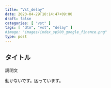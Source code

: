 ```yaml
---
title: "Vst_delay"
date: 2023-04-29T10:14:47+09:00
draft: false
categories: [ "vst" ]
tags: [ "dtm", "vst", "delay" ]
#image: "images/index_sp500_google_finance.png"
type: post
---
```


## タイトル

説明文

動かないです。困っています。
